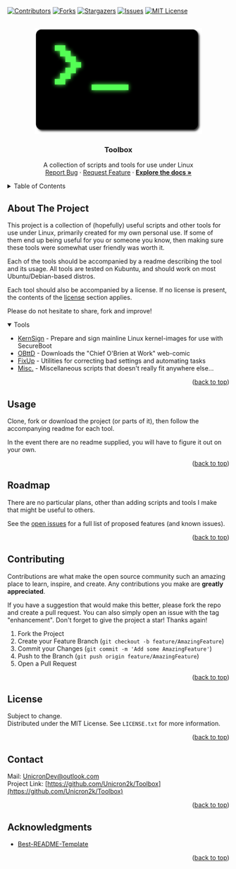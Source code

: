
<div id="top"></div>

<!-- PROJECT SHIELDS -->
<!--
*** I'm using markdown "reference style" links for readability.
*** Reference links are enclosed in brackets [ ] instead of parentheses ( ).
*** See the bottom of this document for the declaration of the reference variables
*** for contributors-url, forks-url, etc. This is an optional, concise syntax you may use.
*** https://www.markdownguide.org/basic-syntax/#reference-style-links
-->
[![Contributors][contributors-shield]][contributors-url]
[![Forks][forks-shield]][forks-url]
[![Stargazers][stars-shield]][stars-url]
[![Issues][issues-shield]][issues-url]
[![MIT License][license-shield]][license-url]



<!-- PROJECT LOGO -->
<br />
<div align="center">
  <a href="https://github.com/Unicron2k/Toolbox">
    <img src="images/console.png" alt="Logo" width="380" height="240">
  </a>

<h3 align="center">Toolbox</h3>

  <p align="center">
    A collection of scripts and tools for use under Linux
    <br />
    <a href="https://github.com/Unicron2k/Toolbox/issues">Report Bug</a>
    ·
    <a href="https://github.com/Unicron2k/Toolbox/issues">Request Feature</a>
    ·
    <a href="https://github.com/Unicron2k/Toolbox">
		<strong>Explore the docs »</strong>
	</a>
  </p>
</div>



<!-- TABLE OF CONTENTS -->
<details>
  <summary>Table of Contents</summary>
  <ol>
	  <li><a href="#about-the-project">About The Project</a></li>
	  <li><a href="#usage">Usage</a></li>
	  <li><a href="#roadmap">Roadmap</a></li>
	  <li><a href="#contributing">Contributing</a></li>
	  <li><a href="#license">License</a></li>
	  <li><a href="#contact">Contact</a></li>
	  <li><a href="#acknowledgments">Acknowledgments</a></li>
	</ol>
</details>



<!-- ABOUT THE PROJECT -->
## About The Project
This project is a collection of (hopefully) useful scripts and other tools for use under Linux, primarily created for my own personal use. If some of them end up being useful for you or someone you know, then making sure these tools were somewhat user friendly was worth it.

Each of the tools should be accompanied by a readme describing the tool and its usage. All tools are tested on Kubuntu, and should work on most Ubuntu/Debian-based distros.

Each tool should also be accompanied by a license. If no license is present, the contents of the [license](#license) section applies.

Please do not hesitate to share, fork and improve!

<!-- TABLE OF PROJECTS -->
<details open="open">
  <summary>Tools</summary>
  <ul>
    <li><a href="KernSign/">KernSign</a> - Prepare and sign mainline Linux kernel-images for use with SecureBoot</li>
    <li><a href="OBttD/">OBttD</a> - Downloads the "Chief O'Brien at Work" web-comic</li>
    <li><a href="FixUp/">FixUp</a> - Utilities for correcting bad settings and automating tasks</li>
    <li><a href="Misc/">Misc.</a> - Miscellaneous scripts that doesn't really fit anywhere else...</li>
  </ul>
</details>

<p align="right">(<a href="#top">back to top</a>)</p>



<!-- USAGE -->
## Usage
Clone, fork or download the project (or parts of it), then follow the accompanying readme for each tool.

In the event there are no readme supplied, you will have to figure it out on your own.

<p align="right">(<a href="#top">back to top</a>)</p>



<!-- ROADMAP -->
## Roadmap
There are no particular plans, other than adding scripts and tools I make that might be useful to others.

See the [open issues](https://github.com/Unicron2k/Toolbox/issues) for a full list of proposed features (and known issues).

<p align="right">(<a href="#top">back to top</a>)</p>



<!-- CONTRIBUTING -->
## Contributing

Contributions are what make the open source community such an amazing place to learn, inspire, and create. Any contributions you make are **greatly appreciated**.

If you have a suggestion that would make this better, please fork the repo and create a pull request. You can also simply open an issue with the tag "enhancement".
Don't forget to give the project a star! Thanks again!

1. Fork the Project
2. Create your Feature Branch (`git checkout -b feature/AmazingFeature`)
3. Commit your Changes (`git commit -m 'Add some AmazingFeature'`)
4. Push to the Branch (`git push origin feature/AmazingFeature`)
5. Open a Pull Request

<p align="right">(<a href="#top">back to top</a>)</p>



<!-- LICENSE -->
## License

Subject to change.  
Distributed under the MIT License. See `LICENSE.txt` for more information.

<p align="right">(<a href="#top">back to top</a>)</p>



<!-- CONTACT -->
## Contact

Mail: [UnicronDev@outlook.com](mailto:UnicronDev@outlook.com)  
Project Link: [https://github.com/Unicron2k/Toolbox](https://github.com/Unicron2k/Toolbox)

<p align="right">(<a href="#top">back to top</a>)</p>



<!-- ACKNOWLEDGMENTS -->
## Acknowledgments

* [Best-README-Template](https://github.com/othneildrew/Best-README-Template/)

<p align="right">(<a href="#top">back to top</a>)</p>



<!-- MARKDOWN LINKS & IMAGES -->
<!-- https://www.markdownguide.org/basic-syntax/#reference-style-links -->
[contributors-shield]: https://img.shields.io/github/contributors/Unicron2k/Toolbox.svg?style=for-the-badge
[contributors-url]: https://github.com/Unicron2k/Toolbox/graphs/contributors
[forks-shield]: https://img.shields.io/github/forks/Unicron2k/Toolbox.svg?style=for-the-badge
[forks-url]: https://github.com/Unicron2k/Toolbox/network/members
[stars-shield]: https://img.shields.io/github/stars/Unicron2k/Toolbox.svg?style=for-the-badge
[stars-url]: https://github.com/Unicron2k/Toolbox/stargazers
[issues-shield]: https://img.shields.io/github/issues/Unicron2k/Toolbox.svg?style=for-the-badge
[issues-url]: https://github.com/Unicron2k/Toolbox/issues
[license-shield]: https://img.shields.io/github/license/Unicron2k/Toolbox.svg?style=for-the-badge&
[license-url]: https://github.com/Unicron2k/Toolbox/blob/master/LICENSE.txt
